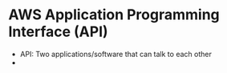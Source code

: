 # AWS Application Programming Interface (API)
- API: Two applications/software that can talk to each other
- 